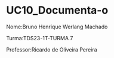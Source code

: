 # UC10_Documenta-o
Nome:Bruno Henrique Werlang Machado

Turma:TDS23-1T-TURMA 7

Professor:Ricardo de Oliveira Pereira

